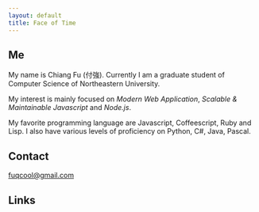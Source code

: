 ```yaml
---
layout: default
title: Face of Time
---
```


## Me
My name is Chiang Fu (付強). Currently I am a graduate student of Computer Science of Northeastern University.

My interest is mainly focused on *Modern Web Application*, *Scalable & Maintainable Javascript* and *Node.js*.

My favorite programming language are Javascript, Coffeescript, Ruby and Lisp. I also have
various levels of proficiency on Python, C#, Java, Pascal.

## Contact
fuqcool@gmail.com

## Links
<a href="https://github.com/fuqcool"><i class="fa fa-github-square fa-2x mr5"></i></a>
<a href="https://www.linkedin.com/pub/qiang-fu/89/402/536"><i class="fa fa-linkedin-square fa-2x mr5"></i></a>
